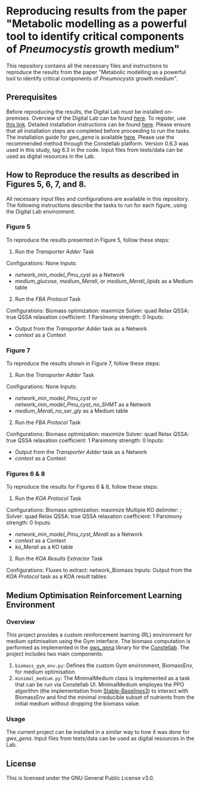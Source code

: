 # Reproducing results from the paper "Metabolic modelling as a powerful tool to identify critical components of _Pneumocystis_ growth medium"

This repository contains all the necessary files and instructions to reproduce the results from the paper "Metabolic modelling as a powerful tool to identify critical components of _Pneumocystis_ growth medium".

## Prerequisites
Before reproducing the results, the Digital Lab must be installed on-premises. Overview of the Digital Lab can be found [here](https://constellab.community/bricks/gws_academy/latest/doc/digital-lab/overview/294e86b4-ce9a-4c56-b34e-61c9a9a8260d). To register, use [this link](https://constellab.space/signup). Detailed installation instructions can be found [here](https://constellab.community/bricks/gws_academy/latest/doc/digital-lab/digital-lab-for-desktop/700a88e8-da5c-4e97-b6eb-86e1b26f73e4#tutoriel-en-fran%C3%A7ais-pour-installer-un-digital-lab-desktop). Please ensure that all installation steps are completed before proceeding to run the tasks. The installation guide for _gws_gena_ is available [here](https://github.com/Constellab/gws_gena/tree/master?tab=readme-ov-file). Please use the recommended method through the Constellab platform. Version 0.6.3 was used in this study, tag 6.3 in the code. Input files from tests/data can be used as digital resources in the Lab.

## How to Reproduce the results as described in Figures 5, 6, 7, and 8. 
All necessary input files and configurations are available in this repository. The following instructions describe the tasks to run for each figure, using the Digital Lab environment.

### Figure 5
To reproduce the results presented in Figure 5, follow these steps:

1. Run the _Transporter Adder_ Task

Configurations: None
Inputs:
- _network_min_model_Pmu_cyst_ as a Network
- _medium_glucose_, _medium_Merali_, or _medium_Merali_lipids_ as a Medium table

2. Run the _FBA Protocol_ Task

Configurations:
Biomass optimization: maximize
Solver: quad
Relax QSSA: true
QSSA relaxation coefficient: 1
Parsimony strength: 0
Inputs:
- Output from the _Transporter Adder_ task as a Network
- _context_ as a Context

### Figure 7
To reproduce the results shown in Figure 7, follow these steps:

1. Run the _Transporter Adder_ Task

Configurations: None
Inputs:
- _network_min_model_Pmu_cyst_ or _network_min_model_Pmu_cyst_no_SHMT_ as a Network
- _medium_Merali_no_ser_gly_ as a Medium table

2. Run the _FBA Protocol_ Task

Configurations:
Biomass optimization: maximize
Solver: quad
Relax QSSA: true
QSSA relaxation coefficient: 1
Parsimony strength: 0
Inputs:
- Output from the _Transporter Adder_ task as a Network
- _context_ as a Context

### Figures 6 & 8
To reproduce the results for Figures 6 & 8, follow these steps:

1. Run the _KOA Protocol_ Task

Configurations:
Biomass optimization: maximize
Multiple KO delimiter: ;
Solver: quad
Relax QSSA: true
QSSA relaxation coefficient: 1
Parsimony strength: 0
Inputs:
- _network_min_model_Pmu_cyst_Merali_ as a Network
- _context_ as a Context
- _ko_Merali_ as a KO table

2. Run the _KOA Results Extractor_ Task

Configurations:
Fluxes to extract: network_Biomass
Inputs:
Output from the _KOA Protocol_ task as a KOA result tables

## Medium Optimisation Reinforcement Learning Environment

### Overview

This project provides a custom reinforcement learning (RL) environment for medium optimisation using the Gym interface. The biomass computation is performed as implemented in the [gws_gena](https://github.com/Constellab/gws_gena) library for the [Constellab](https://constellab.io/). The project includes two main components:

1. `biomass_gym_env.py`: Defines the custom Gym environment, BiomassEnv, for medium optimisation.
2. `minimal_medium.py`: The MinimalMedium class is implemented as a task that can be run via Constellab UI. MinimalMedium employes the PPO algorithm (the implementation from [Stable-Baselines3](https://stable-baselines3.readthedocs.io/en/master/)) to interact with BiomassEnv and find the minimal irreducible subset of nutrients from the initial medium without dropping the biomass value.

### Usage

The current project can be installed in a similar way to how it was done for _gws_gena_. Input files from tests/data can be used as digital resources in the Lab.

## License

This is licensed under the GNU General Public License v3.0.
